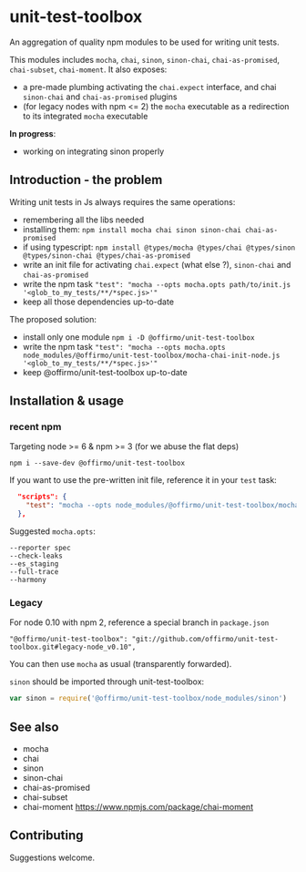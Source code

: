 # unit-test-toolbox
An aggregation of quality npm modules to be used for writing unit tests.

This modules includes `mocha`, `chai`, `sinon`, `sinon-chai`, `chai-as-promised`, `chai-subset`, `chai-moment`. 
It also exposes:
- a pre-made plumbing activating the `chai.expect` interface, and chai `sinon-chai` and `chai-as-promised` plugins
- (for legacy nodes with npm <= 2) the `mocha` executable as a redirection to its integrated `mocha` executable

**In progress**:
- working on integrating sinon properly


## Introduction - the problem
Writing unit tests in Js always requires the same operations:
* remembering all the libs needed
* installing them: `npm install mocha chai sinon sinon-chai chai-as-promised`
* if using typescript: `npm install @types/mocha @types/chai @types/sinon @types/sinon-chai @types/chai-as-promised`
* write an init file for activating `chai.expect` (what else ?), `sinon-chai` and `chai-as-promised`
* write the npm task `"test": "mocha --opts mocha.opts path/to/init.js '<glob_to_my_tests/**/*spec.js>'"`
* keep all those dependencies up-to-date

The proposed solution:
* install only one module `npm i -D @offirmo/unit-test-toolbox`
* write the npm task `"test": "mocha --opts mocha.opts node_modules/@offirmo/unit-test-toolbox/mocha-chai-init-node.js '<glob_to_my_tests/**/*spec.js>'"`
* keep @offirmo/unit-test-toolbox up-to-date


## Installation & usage

### recent npm
Targeting node >= 6 & npm >= 3 (for we abuse the flat deps)

```shell
npm i --save-dev @offirmo/unit-test-toolbox
```

If you want to use the pre-written init file, reference it in your `test` task:
```json
  "scripts": {
    "test": "mocha --opts node_modules/@offirmo/unit-test-toolbox/mocha.opts node_modules/@offirmo/unit-test-toolbox/mocha-chai-init.js 'test/unit/src/**/*spec.js'"
  },
```

Suggested `mocha.opts`:
```
--reporter spec
--check-leaks
--es_staging
--full-trace
--harmony
```

### Legacy
For node 0.10 with npm 2, reference a special branch in `package.json`
```
"@offirmo/unit-test-toolbox": "git://github.com/offirmo/unit-test-toolbox.git#legacy-node_v0.10",
```
You can then use `mocha` as usual (transparently forwarded).

`sinon` should be imported through unit-test-toolbox:
```js
var sinon = require('@offirmo/unit-test-toolbox/node_modules/sinon')
```


## See also
* mocha
* chai
* sinon
* sinon-chai
* chai-as-promised
* chai-subset
* chai-moment https://www.npmjs.com/package/chai-moment


## Contributing
Suggestions welcome.
